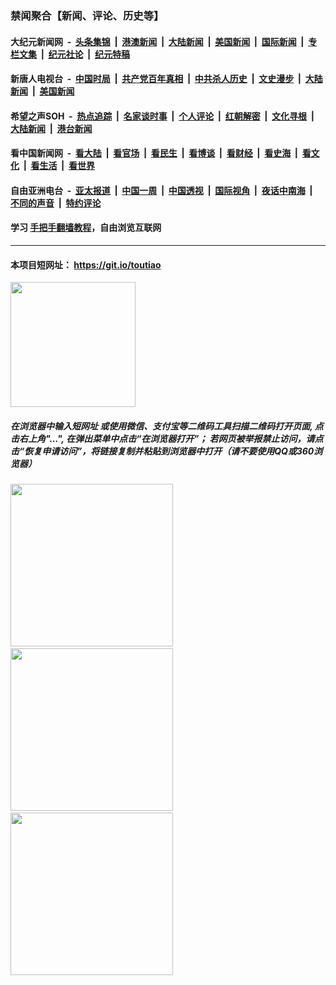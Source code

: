 ### 禁闻聚合【新闻、评论、历史等】

#### 大纪元新闻网 &nbsp;-&nbsp; [头条集锦](indexes/E头条集锦.md?t=02050622) &nbsp;|&nbsp; [港澳新闻](indexes/E港澳新闻.md?t=02050622)  &nbsp;|&nbsp; [大陆新闻](indexes/E大陆新闻.md?t=02050622) &nbsp;|&nbsp; [美国新闻](indexes/E美国新闻.md?t=02050622) &nbsp;|&nbsp; [国际新闻](indexes/E国际新闻.md?t=02050622) &nbsp;|&nbsp; [专栏文集](indexes/E专栏文集.md?t=02050622) &nbsp;|&nbsp; [纪元社论](indexes/E纪元社论.md?t=02050622) &nbsp;|&nbsp; [纪元特稿](indexes/E纪元特稿.md?t=02050622) 

#### 新唐人电视台 &nbsp;-&nbsp; [中国时局](indexes/N中国时局.md?t=02050622) &nbsp;|&nbsp; [共产党百年真相](indexes/N共产党百年真相.md?t=02050622) &nbsp;|&nbsp; [中共杀人历史](indexes/N中共杀人历史.md?t=02050622) &nbsp;|&nbsp; [文史漫步](indexes/N文史漫步.md?t=02050622) &nbsp;|&nbsp; [大陆新闻](indexes/N大陆新闻.md?t=02050622) &nbsp;|&nbsp; [美国新闻](indexes/N美国新闻.md?t=02050622)

#### 希望之声SOH &nbsp;-&nbsp; [热点追踪](indexes/H热点追踪.md?t=02050622) &nbsp;|&nbsp; [名家谈时事](indexes/H名家谈时事.md?t=02050622) &nbsp;|&nbsp; [个人评论](indexes/H个人评论.md?t=02050622)  &nbsp;|&nbsp; [红朝解密](indexes/H红朝解密.md?t=02050622) &nbsp;|&nbsp; [文化寻根](indexes/H文化寻根.md?t=02050622) &nbsp;|&nbsp; [大陆新闻](indexes/H大陆新闻.md?t=02050622) &nbsp;|&nbsp; [港台新闻](indexes/H港台新闻.md?t=02050622)

#### 看中国新闻网 &nbsp;-&nbsp; [看大陆](indexes/S看大陆.md?t=02050622) &nbsp;|&nbsp; [看官场](indexes/S看官场.md?t=02050622) &nbsp;|&nbsp; [看民生](indexes/S看民生.md?t=02050622)  &nbsp;|&nbsp; [看博谈](indexes/S看博谈.md?t=02050622) &nbsp;|&nbsp; [看财经](indexes/S看财经.md?t=02050622) &nbsp;|&nbsp; [看史海](indexes/S看史海.md?t=02050622) &nbsp;|&nbsp; [看文化](indexes/S看文化.md?t=02050622) &nbsp;|&nbsp; [看生活](indexes/S看生活.md?t=02050622) &nbsp;|&nbsp; [看世界](indexes/S看世界.md?t=02050622)

#### 自由亚洲电台 &nbsp;-&nbsp; [亚太报道](indexes/R亚太报道.md?t=02050622) &nbsp;|&nbsp; [中国一周](indexes/R中国一周.md?t=02050622) &nbsp;|&nbsp; [中国透视](indexes/R中国透视.md?t=02050622)  &nbsp;|&nbsp; [国际视角](indexes/R国际视角.md?t=02050622) &nbsp;|&nbsp; [夜话中南海](indexes/R夜话中南海.md?t=02050622) &nbsp;|&nbsp; [不同的声音](indexes/R不同的声音.md?t=02050622) &nbsp;|&nbsp; [特约评论](indexes/R特约评论.md?t=02050622)

#### 学习 [手把手翻墙教程](https://github.com/gfw-breaker/guides/wiki)，自由浏览互联网

----

#### 本项目短网址： https://git.io/toutiao
<img src="https://raw.githubusercontent.com/gfw-breaker/banned-news/master/scripts/img/qr.png" width="200px"/>  

##### 在浏览器中输入短网址 或使用微信、支付宝等二维码工具扫描二维码打开页面, 点击右上角"...", 在弹出菜单中点击“在浏览器打开”； 若网页被举报禁止访问，请点击“恢复申请访问”，将链接复制并粘贴到浏览器中打开（请不要使用QQ或360浏览器）

<img src="https://raw.githubusercontent.com/gfw-breaker/banned-news/master/scripts/img/1.png" width="260px"/> &nbsp; <img src="https://raw.githubusercontent.com/gfw-breaker/banned-news/master/scripts/img/2.png" width="260px"/> &nbsp; <img src="https://raw.githubusercontent.com/gfw-breaker/banned-news/master/scripts/img/3.png" width="260px"/>
